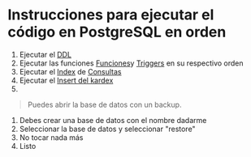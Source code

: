 # Instrucciones para ejecutar el código en PostgreSQL en orden

1. Ejecutar el [DDL](DDL/Script_DDL_david.sql)
2. Ejecutar las funciones [Funciones](Functions)y [Triggers](Triggers) en su respectivo orden
3. Ejecutar el [Index](Consultas/index.sql) de [Consultas](Consultas)
4. Ejecutar el [Insert del kardex](DML/ins_kardex.sql)
5. 

> Puedes abrir la base de datos con un backup.
1. Debes crear una base de datos con el nombre dadarme 
2. Seleccionar la base de datos y seleccionar "restore"
3. No tocar nada más
4. Listo